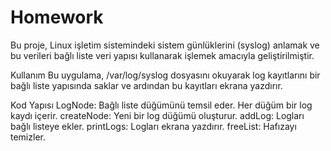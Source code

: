 # Homework
Bu proje, Linux işletim sistemindeki sistem günlüklerini (syslog) anlamak ve bu verileri bağlı liste veri yapısı kullanarak işlemek amacıyla geliştirilmiştir.

Kullanım
Bu uygulama, /var/log/syslog dosyasını okuyarak log kayıtlarını bir bağlı liste yapısında saklar ve ardından bu kayıtları ekrana yazdırır.

Kod Yapısı
LogNode: Bağlı liste düğümünü temsil eder. Her düğüm bir log kaydı içerir.
createNode: Yeni bir log düğümü oluşturur.
addLog: Logları bağlı listeye ekler.
printLogs: Logları ekrana yazdırır.
freeList: Hafızayı temizler.
